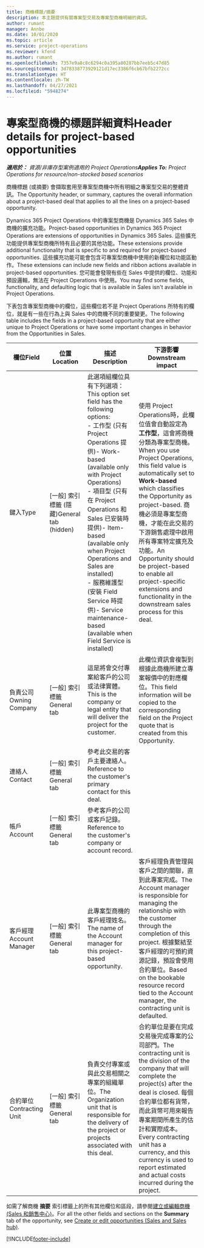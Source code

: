 ```yaml
---
title: 商機標題/摘要
description: 本主題提供有關專案型交易及專案型商機明細的資訊。
author: rumant
manager: Annbe
ms.date: 10/01/2020
ms.topic: article
ms.service: project-operations
ms.reviewer: kfend
ms.author: rumant
ms.openlocfilehash: 7357e9a8c8c6294c0a395a80287bb7eeb5c47d85
ms.sourcegitcommit: 3d78338773929121d17ec3386f6cb67bfb2272cc
ms.translationtype: HT
ms.contentlocale: zh-TW
ms.lasthandoff: 04/27/2021
ms.locfileid: "5948274"
---
```

# <a name="header-details-for-project-based-opportunities"></a><span data-ttu-id="ca5bf-103">專案型商機的標題詳細資料</span><span class="sxs-lookup"><span data-stu-id="ca5bf-103">Header details for project-based opportunities</span></span>

<span data-ttu-id="ca5bf-104">_**適用於：** 資源/非庫存型案例適用的 Project Operations_</span><span class="sxs-lookup"><span data-stu-id="ca5bf-104">_**Applies To:** Project Operations for resource/non-stocked based scenarios_</span></span>


<span data-ttu-id="ca5bf-105">商機標題 (或摘要) 會擷取套用至專案型商機中所有明細之專案型交易的整體資訊。</span><span class="sxs-lookup"><span data-stu-id="ca5bf-105">The Opportunity header, or summary, captures the overall information about a project-based deal that applies to all the lines on a project-based opportunity.</span></span>

<span data-ttu-id="ca5bf-106">Dynamics 365 Project Operations 中的專案型商機是 Dynamics 365 Sales 中商機的擴充功能。</span><span class="sxs-lookup"><span data-stu-id="ca5bf-106">Project-based opportunities in Dynamics 365 Project Operations are extensions of opportunities in Dynamics 365 Sales.</span></span> <span data-ttu-id="ca5bf-107">這些擴充功能提供專案型商機所特有且必要的其他功能。</span><span class="sxs-lookup"><span data-stu-id="ca5bf-107">These extensions provide additional functionality that is specific to and required for project-based opportunities.</span></span> <span data-ttu-id="ca5bf-108">這些擴充功能可能會包含可專案型商機中使用的新欄位和功能區動作。</span><span class="sxs-lookup"><span data-stu-id="ca5bf-108">These extensions can include new fields and ribbon actions available in project-based opportunities.</span></span> <span data-ttu-id="ca5bf-109">您可能會發現有些在 Sales 中提供的欄位、功能和預設邏輯，無法在 Project Operations 中使用。</span><span class="sxs-lookup"><span data-stu-id="ca5bf-109">You may find some fields, functionality, and defaulting logic that is available in Sales isn't available in Project Operations.</span></span>

<span data-ttu-id="ca5bf-110">下表包含專案型商機中的欄位，這些欄位若不是 Project Operations 所特有的欄位，就是有一些在行為上與 Sales 中的商機不同的重要變更。</span><span class="sxs-lookup"><span data-stu-id="ca5bf-110">The following table includes the fields in a project-based opportunity that are either unique to Project Operations or have some important changes in behavior from the Opportunities in Sales.</span></span>

| <span data-ttu-id="ca5bf-111">**欄位**</span><span class="sxs-lookup"><span data-stu-id="ca5bf-111">**Field**</span></span> | <span data-ttu-id="ca5bf-112">**位置**</span><span class="sxs-lookup"><span data-stu-id="ca5bf-112">**Location**</span></span> | <span data-ttu-id="ca5bf-113">**描述**</span><span class="sxs-lookup"><span data-stu-id="ca5bf-113">**Description**</span></span> | <span data-ttu-id="ca5bf-114">**下游影響**</span><span class="sxs-lookup"><span data-stu-id="ca5bf-114">**Downstream impact**</span></span> |
| --- | --- | --- | --- |
| <span data-ttu-id="ca5bf-115">鍵入</span><span class="sxs-lookup"><span data-stu-id="ca5bf-115">Type</span></span> | <span data-ttu-id="ca5bf-116">[一般] 索引標籤 (隱藏)</span><span class="sxs-lookup"><span data-stu-id="ca5bf-116">General tab (hidden)</span></span> | <span data-ttu-id="ca5bf-117">此選項組欄位具有下列選項：</span><span class="sxs-lookup"><span data-stu-id="ca5bf-117">This option set field has the following options:</span></span></br><span data-ttu-id="ca5bf-118">- 工作型 (只有 Project Operations 提供)</span><span class="sxs-lookup"><span data-stu-id="ca5bf-118">- Work-based (available only with Project Operations)</span></span></br><span data-ttu-id="ca5bf-119">- 項目型 (只有在 Project Operations 和 Sales 已安裝時提供)</span><span class="sxs-lookup"><span data-stu-id="ca5bf-119">- Item-based (available only when Project Operations and Sales are installed)</span></span></br><span data-ttu-id="ca5bf-120">- 服務維護型 (安裝 Field Service 時提供)</span><span class="sxs-lookup"><span data-stu-id="ca5bf-120">- Service maintenance-based (available when Field Service is installed)</span></span> | <span data-ttu-id="ca5bf-121">使用 Project Operations時，此欄位值會自動設定為 **工作型**，這會將商機分類為專案型商機。</span><span class="sxs-lookup"><span data-stu-id="ca5bf-121">When you use Project Operations, this field value is automatically set to **Work-based** which classifies the Opportunity as project-based.</span></span> <span data-ttu-id="ca5bf-122">商機必須是專案型商機，才能在此交易的下游銷售處理中啟用所有專案特定擴充及功能。</span><span class="sxs-lookup"><span data-stu-id="ca5bf-122">An Opportunity should be project-based to enable all project-specific extensions and functionality in the downstream sales process for this deal.</span></span> |
| <span data-ttu-id="ca5bf-123">負責公司</span><span class="sxs-lookup"><span data-stu-id="ca5bf-123">Owning Company</span></span> | <span data-ttu-id="ca5bf-124">[一般] 索引標籤</span><span class="sxs-lookup"><span data-stu-id="ca5bf-124">General tab</span></span> | <span data-ttu-id="ca5bf-125">這是將會交付專案給客戶的公司或法律實體。</span><span class="sxs-lookup"><span data-stu-id="ca5bf-125">This is the company or legal entity that will deliver the project for the customer.</span></span> | <span data-ttu-id="ca5bf-126">此欄位資訊會複製到根據此商機所建立專案報價中的對應欄位。</span><span class="sxs-lookup"><span data-stu-id="ca5bf-126">This field information will be copied to the corresponding field on the Project quote that is created from this Opportunity.</span></span> |
| <span data-ttu-id="ca5bf-127">連絡人</span><span class="sxs-lookup"><span data-stu-id="ca5bf-127">Contact</span></span> | <span data-ttu-id="ca5bf-128">[一般] 索引標籤</span><span class="sxs-lookup"><span data-stu-id="ca5bf-128">General tab</span></span> | <span data-ttu-id="ca5bf-129">參考此交易的客戶主要連絡人。</span><span class="sxs-lookup"><span data-stu-id="ca5bf-129">Reference to the customer's primary contact for this deal.</span></span> | |
| <span data-ttu-id="ca5bf-130">帳戶</span><span class="sxs-lookup"><span data-stu-id="ca5bf-130">Account</span></span> | <span data-ttu-id="ca5bf-131">[一般] 索引標籤</span><span class="sxs-lookup"><span data-stu-id="ca5bf-131">General tab</span></span> | <span data-ttu-id="ca5bf-132">參考客戶的公司或客戶記錄。</span><span class="sxs-lookup"><span data-stu-id="ca5bf-132">Reference to the customer's company or account record.</span></span> | |
| <span data-ttu-id="ca5bf-133">客戶經理</span><span class="sxs-lookup"><span data-stu-id="ca5bf-133">Account Manager</span></span> | <span data-ttu-id="ca5bf-134">[一般] 索引標籤</span><span class="sxs-lookup"><span data-stu-id="ca5bf-134">General tab</span></span> | <span data-ttu-id="ca5bf-135">此專案型商機的客戶經理姓名。</span><span class="sxs-lookup"><span data-stu-id="ca5bf-135">The name of the Account manager for this project-based opportunity.</span></span> | <span data-ttu-id="ca5bf-136">客戶經理負責管理與客戶之間的關聯，直到此專案完成。</span><span class="sxs-lookup"><span data-stu-id="ca5bf-136">The Account manager is responsible for managing the relationship with the customer through the completion of this project.</span></span> <span data-ttu-id="ca5bf-137">根據繫結至客戶經理的可預約資源記錄，預設會使用合約單位。</span><span class="sxs-lookup"><span data-stu-id="ca5bf-137">Based on the bookable resource record tied to the Account manager, the contracting unit is defaulted.</span></span> |
| <span data-ttu-id="ca5bf-138">合約單位</span><span class="sxs-lookup"><span data-stu-id="ca5bf-138">Contracting Unit</span></span> | <span data-ttu-id="ca5bf-139">[一般] 索引標籤</span><span class="sxs-lookup"><span data-stu-id="ca5bf-139">General tab</span></span> | <span data-ttu-id="ca5bf-140">負責交付專案或與此交易相關之專案的組織單位。</span><span class="sxs-lookup"><span data-stu-id="ca5bf-140">The Organization unit that is responsible for the delivery of the project or projects associated with this deal.</span></span> | <span data-ttu-id="ca5bf-141">合約單位是要在完成交易後完成專案的公司部門。</span><span class="sxs-lookup"><span data-stu-id="ca5bf-141">The contracting unit is the division of the company that will complete the project(s) after the deal is closed.</span></span> <span data-ttu-id="ca5bf-142">每個合約單位都有貨幣，而此貨幣可用來報告專案期間所產生的估計和實際成本。</span><span class="sxs-lookup"><span data-stu-id="ca5bf-142">Every contracting unit has a currency, and this currency is used to report estimated and actual costs incurred during the project.</span></span> |

<span data-ttu-id="ca5bf-143">如需了解商機 **摘要** 索引標籤上的所有其他欄位和區段，請參閱[建立或編輯商機 (Sales 和銷售中心)](/dynamics365/sales-enterprise/create-edit-opportunity-sales)。</span><span class="sxs-lookup"><span data-stu-id="ca5bf-143">For all the other fields and sections on the **Summary** tab of the opportunity, see [Create or edit opportunities (Sales and Sales hub)](/dynamics365/sales-enterprise/create-edit-opportunity-sales).</span></span>


[!INCLUDE[footer-include](../includes/footer-banner.md)]
